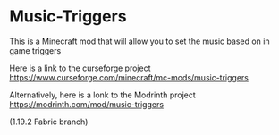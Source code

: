 # Music-Triggers
This is a Minecraft mod that will allow you to set the music based on in game triggers

Here is a link to the curseforge project https://www.curseforge.com/minecraft/mc-mods/music-triggers

Alternatively, here is a lonk to the Modrinth project https://modrinth.com/mod/music-triggers

(1.19.2 Fabric branch)
